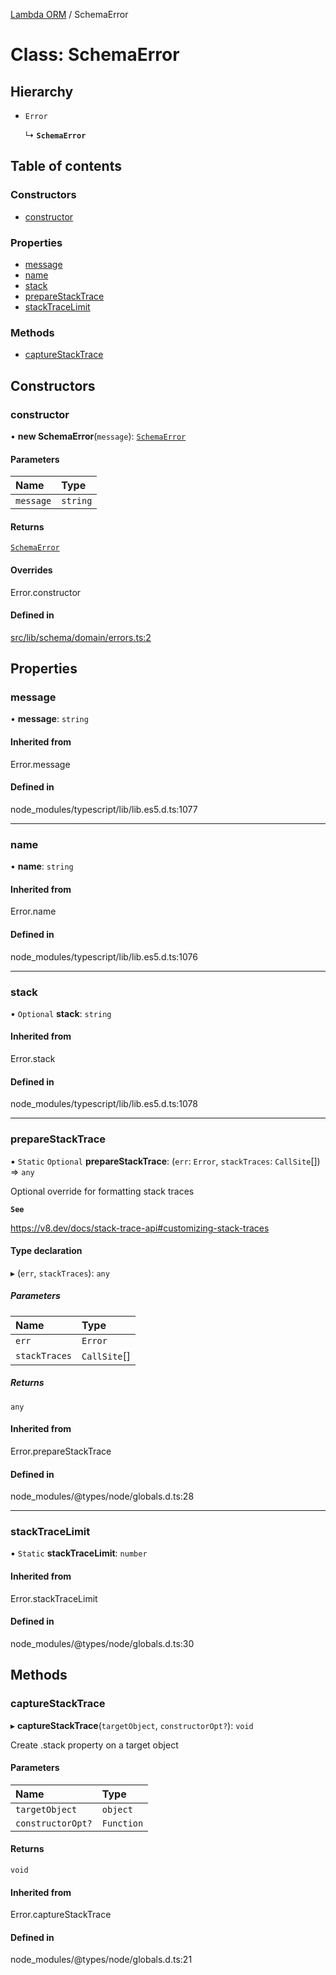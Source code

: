 [Lambda ORM](../README.md) / SchemaError

# Class: SchemaError

## Hierarchy

- `Error`

  ↳ **`SchemaError`**

## Table of contents

### Constructors

- [constructor](SchemaError.md#constructor)

### Properties

- [message](SchemaError.md#message)
- [name](SchemaError.md#name)
- [stack](SchemaError.md#stack)
- [prepareStackTrace](SchemaError.md#preparestacktrace)
- [stackTraceLimit](SchemaError.md#stacktracelimit)

### Methods

- [captureStackTrace](SchemaError.md#capturestacktrace)

## Constructors

### constructor

• **new SchemaError**(`message`): [`SchemaError`](SchemaError.md)

#### Parameters

| Name | Type |
| :------ | :------ |
| `message` | `string` |

#### Returns

[`SchemaError`](SchemaError.md)

#### Overrides

Error.constructor

#### Defined in

[src/lib/schema/domain/errors.ts:2](https://github.com/lambda-orm/lambdaorm-base/blob/8617cc5/src/lib/schema/domain/errors.ts#L2)

## Properties

### message

• **message**: `string`

#### Inherited from

Error.message

#### Defined in

node_modules/typescript/lib/lib.es5.d.ts:1077

___

### name

• **name**: `string`

#### Inherited from

Error.name

#### Defined in

node_modules/typescript/lib/lib.es5.d.ts:1076

___

### stack

• `Optional` **stack**: `string`

#### Inherited from

Error.stack

#### Defined in

node_modules/typescript/lib/lib.es5.d.ts:1078

___

### prepareStackTrace

▪ `Static` `Optional` **prepareStackTrace**: (`err`: `Error`, `stackTraces`: `CallSite`[]) => `any`

Optional override for formatting stack traces

**`See`**

https://v8.dev/docs/stack-trace-api#customizing-stack-traces

#### Type declaration

▸ (`err`, `stackTraces`): `any`

##### Parameters

| Name | Type |
| :------ | :------ |
| `err` | `Error` |
| `stackTraces` | `CallSite`[] |

##### Returns

`any`

#### Inherited from

Error.prepareStackTrace

#### Defined in

node_modules/@types/node/globals.d.ts:28

___

### stackTraceLimit

▪ `Static` **stackTraceLimit**: `number`

#### Inherited from

Error.stackTraceLimit

#### Defined in

node_modules/@types/node/globals.d.ts:30

## Methods

### captureStackTrace

▸ **captureStackTrace**(`targetObject`, `constructorOpt?`): `void`

Create .stack property on a target object

#### Parameters

| Name | Type |
| :------ | :------ |
| `targetObject` | `object` |
| `constructorOpt?` | `Function` |

#### Returns

`void`

#### Inherited from

Error.captureStackTrace

#### Defined in

node_modules/@types/node/globals.d.ts:21
